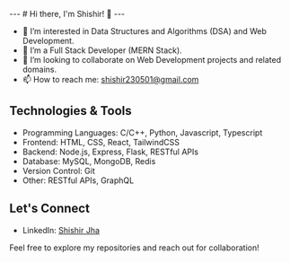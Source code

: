 --- # Hi there, I'm Shishir! 👋 ---

- 👀 I’m interested in Data Structures and Algorithms (DSA) and Web Development.
- 🌱 I’m a Full Stack Developer (MERN Stack).
- 💞️ I’m looking to collaborate on Web Development projects and related domains.
- 📫 How to reach me: [shishir230501@gmail.com](mailto:shishir230501@gmail.com)

## Technologies & Tools

- Programming Languages: C/C++, Python, Javascript, Typescript
- Frontend: HTML, CSS, React, TailwindCSS
- Backend: Node.js, Express, Flask, RESTful APIs
- Database: MySQL, MongoDB, Redis
- Version Control: Git
- Other: RESTful APIs, GraphQL

## Let's Connect

- LinkedIn: [Shishir Jha](https://www.linkedin.com/in/shishirjha230501/)

Feel free to explore my repositories and reach out for collaboration!
